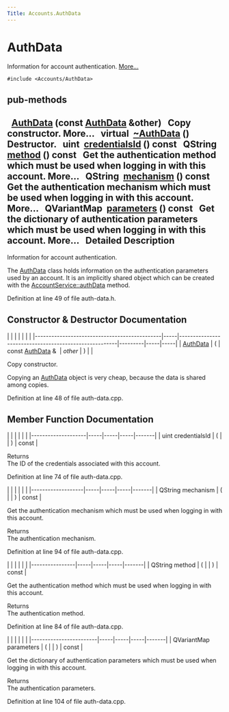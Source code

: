 ```yaml
---
Title: Accounts.AuthData
---
```

        
AuthData
========

Information for account authentication. [More...](#details)

`#include <Accounts/AuthData>`

pub-methods
------------------------------------------------------

 
<a href="#aeba8fdc4a52c97afb61f49b9a4d6b9c4">AuthData</a> (const <a href="index.html">AuthData</a> &other)
 
Copy constructor. More...
 
virtual 
<a href="#a5bbaeb60e91e492e40be40271b3f4194">~AuthData</a> ()
 
Destructor.
 
uint 
<a href="#a9fe8b6778698b1949275326717f35b02">credentialsId</a> () const
 
QString 
<a href="#a47b45cea7d4fbacc4d751adaeb1e8d79">method</a> () const
 
Get the authentication method which must be used when logging in with this account. More...
 
QString 
<a href="#aaff7a936205f9c8044c0093f6497c514">mechanism</a> () const
 
Get the authentication mechanism which must be used when logging in with this account. More...
 
QVariantMap 
<a href="#a149775212ebd051147314d4a3bfff30d">parameters</a> () const
 
Get the dictionary of authentication parameters which must be used when logging in with this account. More...
 
<span id="details"></span>
Detailed Description
--------------------

Information for account authentication.

The <a href="index.html" title="Information for account authentication. ">AuthData</a> class holds information on the authentication parameters used by an account. It is an implicitly shared object which can be created with the <a href="Accounts.AccountService.md#a49a9f7deccedeebacadc37ae01ac83ab" title="Read the authentication data stored in the account (merging the service-specific settings with the gl...">AccountService::authData</a> method.

Definition at line 49 of file auth-data.h.

Constructor & Destructor Documentation
--------------------------------------

<span id="aeba8fdc4a52c97afb61f49b9a4d6b9c4" class="anchor"></span>
|                                              |     |                                                       |         |     |     |
|----------------------------------------------|-----|-------------------------------------------------------|---------|-----|-----|
| <a href="index.html">AuthData</a> | (   | const <a href="index.html">AuthData</a> &  | *other* | )   |     |

Copy constructor.

Copying an <a href="index.html" title="Information for account authentication. ">AuthData</a> object is very cheap, because the data is shared among copies.

Definition at line 48 of file auth-data.cpp.

Member Function Documentation
-----------------------------

<span id="a9fe8b6778698b1949275326717f35b02" class="anchor"></span>
|                    |     |     |     |       |
|--------------------|-----|-----|-----|-------|
| uint credentialsId | (   |     | )   | const |

Returns  
The ID of the credentials associated with this account.

Definition at line 74 of file auth-data.cpp.

<span id="aaff7a936205f9c8044c0093f6497c514" class="anchor"></span>
|                   |     |     |     |       |
|-------------------|-----|-----|-----|-------|
| QString mechanism | (   |     | )   | const |

Get the authentication mechanism which must be used when logging in with this account.

Returns  
The authentication mechanism.

Definition at line 94 of file auth-data.cpp.

<span id="a47b45cea7d4fbacc4d751adaeb1e8d79" class="anchor"></span>
|                |     |     |     |       |
|----------------|-----|-----|-----|-------|
| QString method | (   |     | )   | const |

Get the authentication method which must be used when logging in with this account.

Returns  
The authentication method.

Definition at line 84 of file auth-data.cpp.

<span id="a149775212ebd051147314d4a3bfff30d" class="anchor"></span>
|                        |     |     |     |       |
|------------------------|-----|-----|-----|-------|
| QVariantMap parameters | (   |     | )   | const |

Get the dictionary of authentication parameters which must be used when logging in with this account.

Returns  
The authentication parameters.

Definition at line 104 of file auth-data.cpp.


